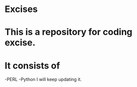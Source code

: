 # Excises
# This is a repository for coding excise.
# It consists of 
-PERL
-Python
I will keep updating it.
